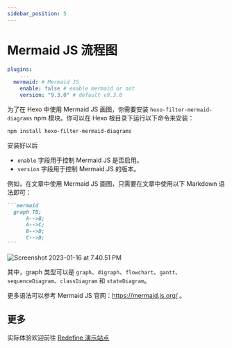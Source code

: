 ```yaml
---
sidebar_position: 5
---
```


# Mermaid JS 流程图

```yaml
plugins:
	...
  mermaid: # Mermaid JS
    enable: false # enable mermaid or not
    version: "9.3.0" # default v9.3.0
```



为了在 Hexo 中使用 Mermaid JS 画图，你需要安装 `hexo-filter-mermaid-diagrams` npm 模块。你可以在 Hexo 根目录下运行以下命令来安装：

```bash
npm install hexo-filter-mermaid-diagrams
```

安装好以后

- `enable` 字段用于控制 Mermaid JS 是否启用。
- `version` 字段用于控制 Mermaid JS 的版本。

 例如，在文章中使用 Mermaid JS 画图，只需要在文章中使用以下 Markdown 语法即可： 

````markdown
```mermaid
  graph TD;
      A-->B;
      A-->C;
      B-->D;
      C-->D;
```
````

![Screenshot 2023-01-16 at 7.40.51 PM](https://evan.beee.top/img/2023/01/16/f3ff06b2553ae3f214c5c4421fa94c93.png)

其中，graph 类型可以是 `graph`、`digraph`、`flowchart`、`gantt`、`sequenceDiagram`、`classDiagram` 和 `stateDiagram`。

更多语法可以参考 Mermaid JS 官网：https://mermaid.js.org/ 。

## 更多

实际体验欢迎前往 [Redefine 演示站点](https://redefine.ohevan.com/2023/01/16/mermaidjs-demo/)